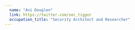 ```yaml
---
  name: "Avi Douglen"
  link: https://twitter.com/sec_tigger
  occupation_title: "Security Architect and Researcher"
---
```

